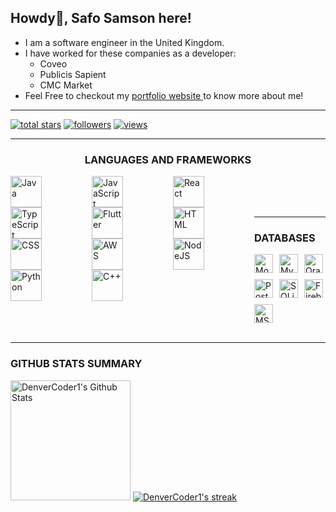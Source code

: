## Howdy👋, Safo Samson here!
* I am a software engineer in the United Kingdom.
* I have worked for these companies as a developer:
  * Coveo 
  * Publicis Sapient
  * CMC Market
* Feel Free to checkout my <a href="https://safosamson.me/about" target="_blank"> portfolio website </a> to know more about me!
---

  <a href="https://github.com/Safo-Samson?tab=repositories&sort=stargazers">
    <img alt="total stars" title="Total stars on GitHub" src="https://custom-icon-badges.demolab.com/github/stars/Safo-Samson?color=55960c&style=for-the-badge&labelColor=488207&logo=star"/></a>
  <a href="https://github.com/Safo-Samson1?tab=followers">
    <img alt="followers" title="Follow me on Github" src="https://custom-icon-badges.demolab.com/github/followers/Safo-Samson?color=236ad3&labelColor=1155ba&style=for-the-badge&logo=person-add&label=Follow&logoColor=white"/></a>
  <a href="https://github.com/Safo-Samson/Simple-View-Counter">
    <img alt="views" title="GitHub profile views" src="https://freshidea.com/jonah/app/DenverCoder1-profile-views"/></a>

---
<h3 style="text-align: center">LANGUAGES AND FRAMEWORKS</h3>

<p>
  <img align="left" alt="Java" width="50px" style="margin-right: 80px;" src="https://cdn.jsdelivr.net/gh/devicons/devicon@latest/icons/java/java-original-wordmark.svg"/>
  <img align="left" alt="JavaScript" width="50px" style="margin-right: 80px;" src="https://cdn.jsdelivr.net/gh/devicons/devicon@latest/icons/javascript/javascript-original.svg"/>
  <img align="left" alt="React" width="50px" style="margin-right: 80px;" src="https://cdn.jsdelivr.net/gh/devicons/devicon@latest/icons/react/react-original-wordmark.svg"/>
  <img  align="left"alt="TypeScript" width="50px" style="margin-right: 80px;" src="https://cdn.jsdelivr.net/gh/devicons/devicon@latest/icons/typescript/typescript-original.svg"/>
  <img  align="left"alt="Flutter" width="50px" style="margin-right: 80px;" src="https://cdn.jsdelivr.net/gh/devicons/devicon@latest/icons/flutter/flutter-original.svg"/>
  <img  align="left" alt="HTML" width="50px" style="margin-right: 80px;" src="https://cdn.jsdelivr.net/gh/devicons/devicon@latest/icons/html5/html5-plain-wordmark.svg"/>
  <img align="left"alt="CSS" width="50px" style="margin-right: 80px;" src="https://cdn.jsdelivr.net/gh/devicons/devicon@latest/icons/css3/css3-plain-wordmark.svg"/>
  <img  align="left"alt="AWS" width="50px" style="margin-right: 80px;" src="https://cdn.jsdelivr.net/gh/devicons/devicon@latest/icons/amazonwebservices/amazonwebservices-original-wordmark.svg"/>
  <img align="left"alt="NodeJS" width="50px" style="margin-right: 80px;" src="https://cdn.jsdelivr.net/gh/devicons/devicon@latest/icons/nodejs/nodejs-plain-wordmark.svg"/>
  <img align="left" alt="Python" width="50px" style="margin-right: 80px;" src="https://cdn.jsdelivr.net/gh/devicons/devicon@latest/icons/python/python-original-wordmark.svg"/>
  <img align="left"alt="C++" width="50px" style="margin-right: 80px;" src="https://cdn.jsdelivr.net/gh/devicons/devicon@latest/icons/cplusplus/cplusplus-original.svg"/>
</p>
<br/>
<br/>
<br/>
<hr>

<h3>DATABASES</h3>

<div style="display: flex; flex-wrap: wrap; gap: 10px;">
    <a href="#"><img alt="MongoDB" src="https://img.shields.io/badge/MongoDB-4ea94b.svg?logo=mongodb&logoColor=white" style="height: 30px;"></a>
    <a href="#"><img alt="MySQL" src="https://img.shields.io/badge/MySQL-00f.svg?logo=mysql&logoColor=white" style="height: 30px;"></a>
    <a href="#"><img alt="Oracle" src="https://img.shields.io/badge/Oracle-F00000.svg?logo=oracle&logoColor=white" style="height: 30px;"></a>
    <a href="#"><img alt="PostgreSQL" src="https://img.shields.io/badge/PostgreSQL-316192.svg?logo=postgresql&logoColor=white" style="height: 30px;"></a>
    <a href="#"><img alt="SQLite" src="https://img.shields.io/badge/SQLite-07405e.svg?logo=sqlite&logoColor=white" style="height: 30px;"></a>
    <a href="#"><img alt="Firebase" src="https://img.shields.io/badge/Firebase-ffca28.svg?logo=firebase&logoColor=black" style="height: 30px;"></a>
    <a href="#"><img alt="MSSQL" src="https://img.shields.io/badge/MSSQL-CC2927.svg?logo=microsoftsqlserver&logoColor=white" style="height: 30px;"></a>
</div>

            
<br/>

---
  

<h3>GITHUB STATS SUMMARY</h3>

  <a href="https://github.com/anuraghazra/github-readme-stats"><img alt="DenverCoder1's Github Stats" src="https://denvercoder1-github-readme-stats.vercel.app/api/?username=Safo-Samson&show_icons=true&include_all_commits=true&count_private=true&theme=react&hide_border=true&bg_color=1F222E&title_color=F85D7F&icon_color=F8D866" height="192px"/></a>
  <a href="https://github.com/DenverCoder1/github-readme-streak-stats">    <img title="🔥 Get streak stats for your profile at git.io/streak-stats" alt="DenverCoder1's streak" src="https://github-readme-streak-stats-9m8ugfa77-denvercoder1.vercel.app/?user=Safo-Samson&theme=monokai-metallian&hide_border=true"/></a>
  <br/>
  
<!--  <a href="https://github.com/ashutosh00710/github-readme-activity-graph"><img alt="Samson's Activity Graph" src="https://github-readme-activity-graph.vercel.app/graph/?username=Safo-Samson&bg_color=1F222E&color=F8D866&line=F85D7F&point=FFFFFF&hide_border=true" /></a> -- >

